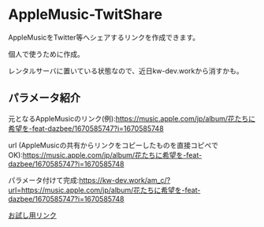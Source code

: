 # AppleMusic-TwitShare
AppleMusicをTwitter等へシェアするリンクを作成できます。

個人で使うために作成。

レンタルサーバに置いている状態なので、近日kw-dev.workから消すかも。
## パラメータ紹介
元となるAppleMusicのリンク(例):https://music.apple.com/jp/album/花たちに希望を-feat-dazbee/1670585747?i=1670585748

url (AppleMusicの共有からリンクをコピーしたものを直接コピペでOK):https://music.apple.com/jp/album/花たちに希望を-feat-dazbee/1670585747?i=1670585748

パラメータ付けて完成:https://kw-dev.work/am_c/?url=https://music.apple.com/jp/album/花たちに希望を-feat-dazbee/1670585747?i=1670585748

[お試し用リンク](https://kw-dev.work/am_c/?url=https://music.apple.com/jp/album/花たちに希望を-feat-dazbee/1670585747?i=1670585748)
